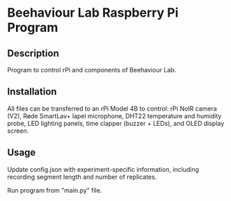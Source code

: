 # Beehaviour Lab Raspberry Pi Program

## Description
Program to control rPi and components of Beehaviour Lab. 

## Installation
All files can be transferred to an rPi Model 4B to control: rPi NoIR camera (V2), Røde SmartLav+ lapel microphone, DHT22 temperature and humidity probe, LED lighting panels, time clapper (buzzer + LEDs), and OLED display screen.

## Usage
Update config.json with experiment-specific information, including recording segment length and number of replicates.

Run program from "main.py" file. 


